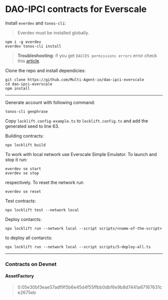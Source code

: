 # DAO-IPCI contracts for Everscale

Install `everdev` and `tonos-cli`:
> Everdev must be installed globally.
```
npm i -g everdev
everdev tonos-cli install
```
> **Troubleshooting**: if you get `EACCES permissions errors` error check this [article](https://docs.npmjs.com/resolving-eacces-permissions-errors-when-installing-packages-globally).

Clone the repo and install dependicies:

```
git clone https://github.com/Multi-Agent-io/dao-ipci-everscale
cd dao-ipci-everscale
npm install
```
---
Generate account with following command:
```
tonos-cli genphrase
```
Copy `locklift.config-example.ts` to `locklift.config.ts` and add the generated seed to line 63. 

Building contracts: 
```
npx locklift build
```
To work with local network use Everscale Simple Emulator. To launch and stop it run:

```
everdev se start
everdev se stop
```
respectively.
To reset the network run
```
everdev se reset
```

Test contracts:
```
npx locklift test --network local
```

Deploy contarcts:
```
npx locklift run --network local --script scripts/<name-of-the-script>
```
to deploy all contarcts:

```
npx locklift run --network local --script scripts/5-deploy-all.ts
```
---
### Contracts on Devnet
#### AssetFactory
> 0:05e30bf3eae57adf9f5b6e45d4f55ffbb0dbf6e9b8d7441a67167631ce2675eb

